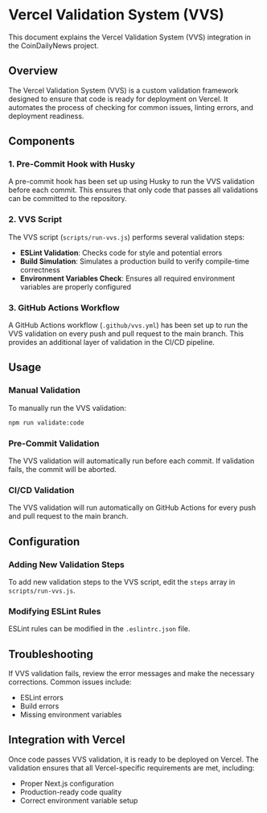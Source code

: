 # Vercel Validation System (VVS)

This document explains the Vercel Validation System (VVS) integration in the CoinDailyNews project.

## Overview

The Vercel Validation System (VVS) is a custom validation framework designed to ensure that code is ready for deployment on Vercel. It automates the process of checking for common issues, linting errors, and deployment readiness.

## Components

### 1. Pre-Commit Hook with Husky

A pre-commit hook has been set up using Husky to run the VVS validation before each commit. This ensures that only code that passes all validations can be committed to the repository.

### 2. VVS Script

The VVS script (`scripts/run-vvs.js`) performs several validation steps:

- **ESLint Validation**: Checks code for style and potential errors
- **Build Simulation**: Simulates a production build to verify compile-time correctness
- **Environment Variables Check**: Ensures all required environment variables are properly configured

### 3. GitHub Actions Workflow

A GitHub Actions workflow (`.github/vvs.yml`) has been set up to run the VVS validation on every push and pull request to the main branch. This provides an additional layer of validation in the CI/CD pipeline.

## Usage

### Manual Validation

To manually run the VVS validation:

```bash
npm run validate:code
```

### Pre-Commit Validation

The VVS validation will automatically run before each commit. If validation fails, the commit will be aborted.

### CI/CD Validation

The VVS validation will run automatically on GitHub Actions for every push and pull request to the main branch.

## Configuration

### Adding New Validation Steps

To add new validation steps to the VVS script, edit the `steps` array in `scripts/run-vvs.js`.

### Modifying ESLint Rules

ESLint rules can be modified in the `.eslintrc.json` file.

## Troubleshooting

If VVS validation fails, review the error messages and make the necessary corrections. Common issues include:

- ESLint errors
- Build errors
- Missing environment variables

## Integration with Vercel

Once code passes VVS validation, it is ready to be deployed on Vercel. The validation ensures that all Vercel-specific requirements are met, including:

- Proper Next.js configuration
- Production-ready code quality
- Correct environment variable setup